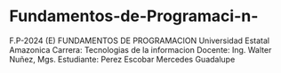 # Fundamentos-de-Programaci-n-
F.P-2024 (E)
FUNDAMENTOS DE PROGRAMACION 
Universidad Estatal Amazonica 
Carrera: Tecnologias de la informacion 
Docente: Ing. Walter Nuñez, Mgs.
Estudiante: Perez Escobar Mercedes Guadalupe
